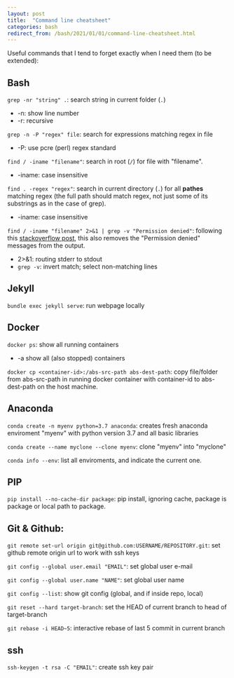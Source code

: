 ```yaml
---
layout: post
title:  "Command line cheatsheet"
categories: bash
redirect_from: /bash/2021/01/01/command-line-cheatsheet.html
---
```


Useful commands that I tend to forget exactly when I need them (to be extended):

## Bash
`grep -nr "string" .`: search string in current folder (`.`)
- -n: show line number
- -r: recursive

`grep -n -P "regex" file`: search for expressions matching regex in file
- -P: use pcre (perl) regex standard

`find / -iname "filename"`: search in root (`/`) for file with "filename".
- -iname: case insensitive

`find . -regex "regex"`: search in current directory (`.`) for all **pathes** matching regex (the full path should match regex, not just some of its substrings as in the case of grep).
- -iname: case insensitive

`find / -iname "filename" 2>&1 | grep -v "Permission denied"`: following this [stackoverflow post](https://stackoverflow.com/questions/30851708/permission-denied-in-find-why-do-we-need-21), this also removes the "Permission denied" messages from the output.
- 2>&1: routing stderr to stdout
- `grep -v`: invert match; select non-matching lines

## Jekyll
`bundle exec jekyll serve`: run webpage locally

## Docker
`docker ps`: show all running containers
- -a show all (also stopped) containers

`docker cp <container-id>:/abs-src-path abs-dest-path`: copy file/folder from abs-src-path in running docker container with container-id to abs-dest-path on the host machine.

## Anaconda
`conda create -n myenv python=3.7 anaconda`: creates fresh anaconda enviroment "myenv" with python version 3.7 and all basic libraries

`conda create --name myclone --clone myenv`: clone "myenv" into "myclone"

`conda info --env`: list all enviroments, and indicate the current one.

## PIP
`pip install --no-cache-dir package`: pip install, ignoring cache, package is package or local path to package.

## Git & Github:
`git remote set-url origin git@github.com:USERNAME/REPOSITORY.git`: set github remote origin url to work with ssh keys

`git config --global user.email "EMAIL"`: set global user e-mail

`git config --global user.name "NAME"`: set global user name

`git config --list`: show git config (global, and if inside repo, local)

`git reset --hard target-branch`: set the HEAD of current branch to head of target-branch

`git rebase -i HEAD~5`: interactive rebase of last 5 commit in current branch

## ssh
`ssh-keygen -t rsa -C "EMAIL"`: create ssh key pair

